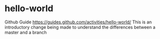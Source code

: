 # hello-world
Github Guide
https://guides.github.com/activities/hello-world/
This is an introductory change being made to understand the differences between a master and a branch
